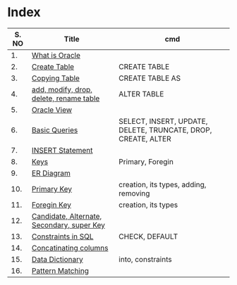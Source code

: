 # Index

S. NO    |   Title   |cmd
---------|-----------|---
1.| [What is Oracle](1.md)|
2.| [Create Table](2.md)| CREATE TABLE
3.| [Copying Table](3.md)| CREATE TABLE AS
4.| [add, modify, drop, delete, rename table](4.md)| ALTER TABLE
5.| [Oracle View](5.md)|
6.| [Basic Queries](6.md)| SELECT, INSERT, UPDATE, DELETE, TRUNCATE, DROP, CREATE, ALTER 
7.| [INSERT Statement](7.md)|
8.| [Keys](keys.md)| Primary, Foregin
9.| [ER Diagram](erDiagram.md)|
10.| [Primary Key](primaryKey.md)| creation, its types, adding, removing
11.| [Foregin Key](foreginKey.md)| creation, its types
12.| [Candidate, Alternate, Secondary, super Key](candidateKey.md)|
13.| [Constraints in SQL](constraints.md)| CHECK, DEFAULT
14.| [Concatinating columns](ConcatinatingColumn.md)|
15.| [Data Dictionary](dataDictionary.md)| into, constraints
16.| [Pattern Matching](patternMatching.md)|